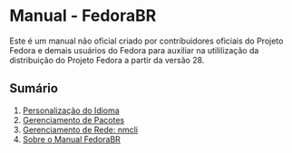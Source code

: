 # Manual - FedoraBR

Este é um manual não oficial criado por contribuidores oficiais do Projeto Fedora e demais usuários do Fedora para auxiliar na utililização da distribuição do Projeto Fedora a partir da versão 28.


## Sumário

1. [Personalização do Idioma](docs/idioma.md)
1. [Gerenciamento de Pacotes](docs/pacote.md)
1. [Gerenciamento de Rede: nmcli](docs/nmcli.md)
1. [Sobre o Manual FedoraBR](docs/sobre.md)
